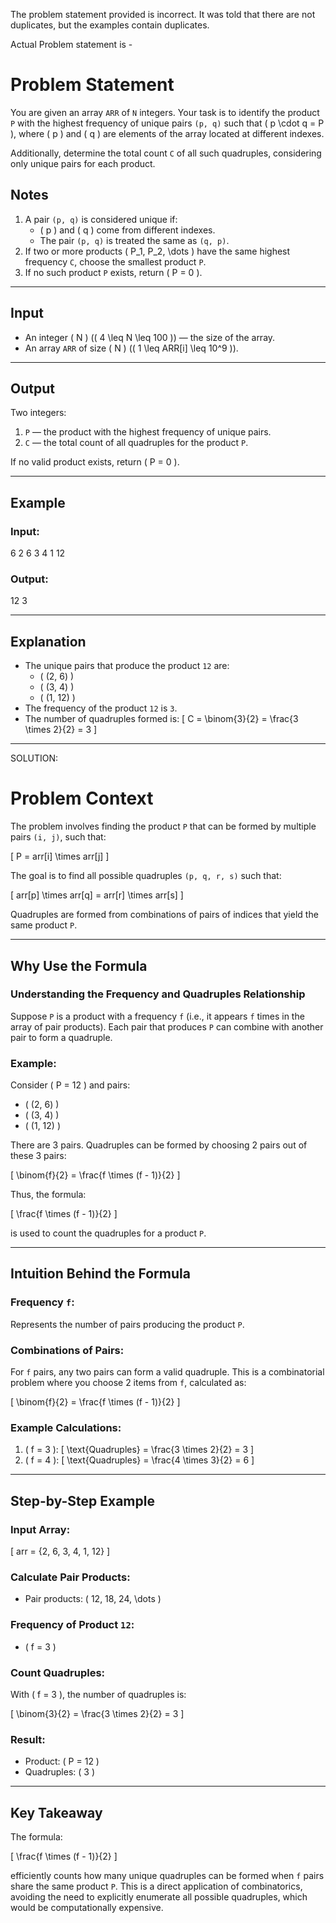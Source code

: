 The problem statement provided is incorrect. It was told that there are not duplicates, but the examples contain duplicates.

Actual Problem statement is - 
# Problem Statement

You are given an array `ARR` of `N` integers. Your task is to identify the product `P` with the highest frequency of unique pairs `(p, q)` such that \( p \cdot q = P \), where \( p \) and \( q \) are elements of the array located at different indexes.

Additionally, determine the total count `C` of all such quadruples, considering only unique pairs for each product.

## Notes
1. A pair `(p, q)` is considered unique if:
   - \( p \) and \( q \) come from different indexes.
   - The pair `(p, q)` is treated the same as `(q, p)`.
2. If two or more products \( P_1, P_2, \dots \) have the same highest frequency `C`, choose the smallest product `P`.
3. If no such product `P` exists, return \( P = 0 \).

---

## Input
- An integer \( N \) (\( 4 \leq N \leq 100 \)) — the size of the array.
- An array `ARR` of size \( N \) (\( 1 \leq ARR[i] \leq 10^9 \)).

---

## Output
Two integers:
1. `P` — the product with the highest frequency of unique pairs.
2. `C` — the total count of all quadruples for the product `P`.

If no valid product exists, return \( P = 0 \).

---

## Example
### Input:
6 2 6 3 4 1 12

### Output:

12 3

---

## Explanation
- The unique pairs that produce the product `12` are:
   - \( (2, 6) \)
   - \( (3, 4) \)
   - \( (1, 12) \)
- The frequency of the product `12` is `3`.
- The number of quadruples formed is:
  \[
  C = \binom{3}{2} = \frac{3 \times 2}{2} = 3
  \]


----
SOLUTION:
# Problem Context

The problem involves finding the product `P` that can be formed by multiple pairs `(i, j)`, such that:

\[
P = arr[i] \times arr[j]
\]

The goal is to find all possible quadruples `(p, q, r, s)` such that:

\[
arr[p] \times arr[q] = arr[r] \times arr[s]
\]

Quadruples are formed from combinations of pairs of indices that yield the same product `P`.

---

## Why Use the Formula

### Understanding the Frequency and Quadruples Relationship

Suppose `P` is a product with a frequency `f` (i.e., it appears `f` times in the array of pair products). Each pair that produces `P` can combine with another pair to form a quadruple.

### Example:

Consider \( P = 12 \) and pairs:
- \( (2, 6) \)
- \( (3, 4) \)
- \( (1, 12) \)

There are 3 pairs. Quadruples can be formed by choosing 2 pairs out of these 3 pairs:

\[
\binom{f}{2} = \frac{f \times (f - 1)}{2}
\]

Thus, the formula:

\[
\frac{f \times (f - 1)}{2}
\]

is used to count the quadruples for a product `P`.

---

## Intuition Behind the Formula

### Frequency `f`:
Represents the number of pairs producing the product `P`.

### Combinations of Pairs:
For `f` pairs, any two pairs can form a valid quadruple. This is a combinatorial problem where you choose 2 items from `f`, calculated as:

\[
\binom{f}{2} = \frac{f \times (f - 1)}{2}
\]

### Example Calculations:
1. \( f = 3 \):
   \[
   \text{Quadruples} = \frac{3 \times 2}{2} = 3
   \]
2. \( f = 4 \):
   \[
   \text{Quadruples} = \frac{4 \times 3}{2} = 6
   \]

---

## Step-by-Step Example

### Input Array:
\[
arr = \{2, 6, 3, 4, 1, 12\}
\]

### Calculate Pair Products:
- Pair products: \( 12, 18, 24, \dots \)

### Frequency of Product `12`:
- \( f = 3 \)

### Count Quadruples:
With \( f = 3 \), the number of quadruples is:

\[
\binom{3}{2} = \frac{3 \times 2}{2} = 3
\]

### Result:
- Product: \( P = 12 \)
- Quadruples: \( 3 \)

---

## Key Takeaway

The formula:

\[
\frac{f \times (f - 1)}{2}
\]

efficiently counts how many unique quadruples can be formed when `f` pairs share the same product `P`. This is a direct application of combinatorics, avoiding the need to explicitly enumerate all possible quadruples, which would be computationally expensive.

